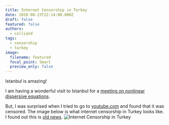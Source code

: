 ```yaml
---
title: Internet Censorship in Turkey
date: 2010-08-23T22:14:00.000Z
draft: false
featured: false
authors:
  - colliand
tags:
  - censorship
  - turkey
image:
  filename: featured
  focal_point: Smart
  preview_only: false
---
```

Istanbul is amazing!

I am having a wonderful visit to Istanbul for a [meeting on nonlinear dispersive equations](http://math.isikun.edu.tr/erbay/pdf/NDE2010-preliminary.pdf).

But, I was surprised when I tried to go to <a href="http://youtube.com">youtube.com</a> and found that it was censored. The image below is what internet censorship in Turkey looks like.  I found out this is <a href="http://en.wikipedia.org/wiki/Internet_censorship#Turkey">old news</a>.
![Internet Censorship in Turkey](http://blog.math.toronto.edu/colliand/files/2010/08/Screen-shot-2010-08-23-at-5.06.19-AM.png)